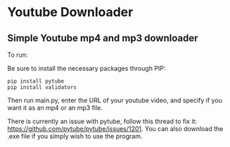 # Youtube Downloader
## Simple Youtube mp4 and mp3 downloader

To run:

Be sure to install the necessary packages through PIP:
```
pip install pytube
pip install validators
```

Then run main.py, enter the URL of your youtube video, and specify if you want it as an mp4 or an mp3 file.

There is currently an issue with pytube, follow this thread to fix it: https://github.com/pytube/pytube/issues/1201. You can also download the .exe file if you simply wish to use the program.
